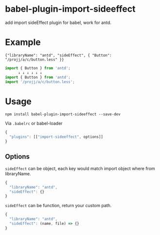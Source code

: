 # babel-plugin-import-sideeffect
add import sideEffect plugin for babel, work for antd.

# Example

`{"libraryName": "antd", "sideEffect", { "Button": "/projj/a/c/button.less" }}`
```js
import { Button } from 'antd';
      ↓ ↓ ↓ ↓ ↓ ↓
import { Button } from 'antd';
import '/projj/a/c/button.less';
```

# Usage

```shell
npm install babel-plugin-import-sideeffect --save-dev
```

Via `.babelrc` or babel-loader

```js
{
  "plugins": [["import-sideeffect", options]]
}
```


## Options

`sideEffect` can be object, each key would match import object where from libraryName.

```js
{
  "libraryName": "antd",
  "sideEffect": {}
}
```

`sideEffect` can be function, return your custom path.

```js
{
  "libraryName": "antd",
  "sideEffect": (name, file) => {}
}
```
